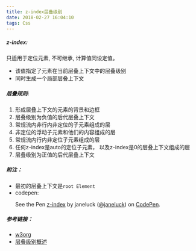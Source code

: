 ```yaml
---
title: z-index层叠级别
date: 2018-02-27 16:04:10
tags: Css
---
```



##### z-index<integer>:

只适用于定位元素, 不可继承, 计算值同设定值。
+ 该值指定了元素在当前层叠上下文中的层叠级别
+ 同时生成一个局部层叠上下文


##### 层叠规则:

1. 形成层叠上下文的元素的背景和边框
2. 层叠级别为负值的后代层叠上下文
3. 常规流内非行内非定位的子元素组成的层
4. 非定位的浮动子元素和他们的内容组成的层
5. 常规流内行内非定位子元素组成的层
6. 任何z-index是auto的定位子元素， 以及z-index是0的层叠上下文组成的层
7. 层叠级别为正值的后代层叠上下文


##### 附注：
+ 最初的层叠上下文是`root Element`
+ codepen:  <p data-height="265" data-theme-id="0" data-slug-hash="jzPpdP" data-default-tab="html,result" data-user="janeluck" data-embed-version="2" data-pen-title="z-index" class="codepen">See the Pen <a href="https://codepen.io/janeluck/pen/jzPpdP/">z-index</a> by janeluck (<a href="https://codepen.io/janeluck">@janeluck</a>) on <a href="https://codepen.io">CodePen</a>.</p>
<script async src="https://static.codepen.io/assets/embed/ei.js"></script>



##### 参考链接：
+ [w3org](https://www.w3.org/TR/CSS21/zindex.html)
+ [层叠级别概述](http://w3help.org/zh-cn/kb/013/)


